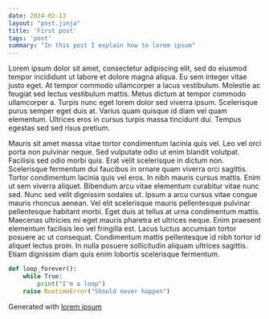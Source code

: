 ```yaml
---
date: 2024-02-13
layout: "post.jinja"
title: 'First post'
tags: 'post'
summary: "In this post I explain how to lorem ipsum"
---
```


Lorem ipsum dolor sit amet, consectetur adipiscing elit, sed do eiusmod tempor incididunt ut labore et dolore magna aliqua. Eu sem integer vitae justo eget. At tempor commodo ullamcorper a lacus vestibulum. Molestie ac feugiat sed lectus vestibulum mattis. Metus dictum at tempor commodo ullamcorper a. Turpis nunc eget lorem dolor sed viverra ipsum. Scelerisque purus semper eget duis at. Varius quam quisque id diam vel quam elementum. Ultrices eros in cursus turpis massa tincidunt dui. Tempus egestas sed sed risus pretium.

Mauris sit amet massa vitae tortor condimentum lacinia quis vel. Leo vel orci porta non pulvinar neque. Sed vulputate odio ut enim blandit volutpat. Facilisis sed odio morbi quis. Erat velit scelerisque in dictum non. Scelerisque fermentum dui faucibus in ornare quam viverra orci sagittis. Tortor condimentum lacinia quis vel eros. In nibh mauris cursus mattis. Enim ut sem viverra aliquet. Bibendum arcu vitae elementum curabitur vitae nunc sed. Nunc sed velit dignissim sodales ut. Ipsum a arcu cursus vitae congue mauris rhoncus aenean. Vel elit scelerisque mauris pellentesque pulvinar pellentesque habitant morbi. Eget duis at tellus at urna condimentum mattis. Maecenas ultricies mi eget mauris pharetra et ultrices neque. Enim praesent elementum facilisis leo vel fringilla est. Lacus luctus accumsan tortor posuere ac ut consequat. Condimentum mattis pellentesque id nibh tortor id aliquet lectus proin. In nulla posuere sollicitudin aliquam ultrices sagittis. Etiam dignissim diam quis enim lobortis scelerisque fermentum.

```python
def loop_forever():
    while True:
        print("I'm a loop")
    raise RuntimeError("Should never happen")
```

Generated with [lorem ipsum](https://loremipsum.io/)